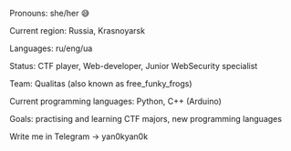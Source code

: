 Pronouns: she/her :sweat_smile:

Current region: Russia, Krasnoyarsk

Languages: ru/eng/ua

Status: CTF player, Web-developer, Junior WebSecurity specialist

Team: Qualitas (also known as free_funky_frogs)

Current programming languages: Python, C++ (Arduino)

Goals: practising and learning CTF majors, new programming languages

Write me in Telegram -> yan0kyan0k
